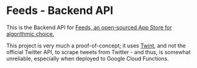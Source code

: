 # Feeds - Backend API

This is the Backend API for [Feeds, an open-sourced App Store for algorithmic choice.](https://github.com/shomilj/feeds-react-native/)

This project is very much a proof-of-concept; it uses [Twint](https://github.com/twintproject/twint), and not the official Twitter API, to scrape tweets from Twitter - and thus, is somewhat unreliable, especially when deployed to Google Cloud Functions.

